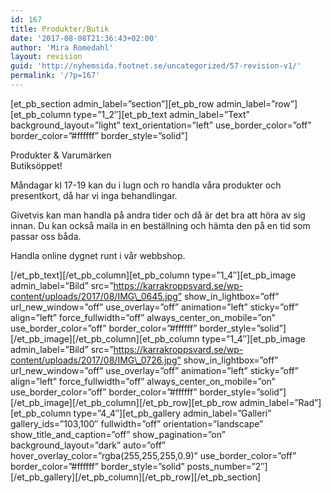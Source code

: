 ```yaml
---
id: 167
title: Produkter/Butik
date: '2017-08-08T21:36:43+02:00'
author: 'Mira Romedahl'
layout: revision
guid: 'http://nyhemsida.footnet.se/uncategorized/57-revision-v1/'
permalink: '/?p=167'
---
```


\[et\_pb\_section admin\_label=”section”\]\[et\_pb\_row admin\_label=”row”\]\[et\_pb\_column type=”1\_2″\]\[et\_pb\_text admin\_label=”Text” background\_layout=”light” text\_orientation=”left” use\_border\_color=”off” border\_color=”#ffffff” border\_style=”solid”\]

Produkter &amp; Varumärken  
Butiksöppet!

Måndagar kl 17-19 kan du i lugn och ro handla våra produkter och presentkort, då har vi inga behandlingar.

Givetvis kan man handla på andra tider och då är det bra att höra av sig innan. Du kan också maila in en beställning och hämta den på en tid som passar oss båda.

Handla online dygnet runt i vår webbshop.

\[/et\_pb\_text\]\[/et\_pb\_column\]\[et\_pb\_column type=”1\_4″\]\[et\_pb\_image admin\_label=”Bild” src=”https://karrakroppsvard.se/wp-content/uploads/2017/08/IMG\_0645.jpg” show\_in\_lightbox=”off” url\_new\_window=”off” use\_overlay=”off” animation=”left” sticky=”off” align=”left” force\_fullwidth=”off” always\_center\_on\_mobile=”on” use\_border\_color=”off” border\_color=”#ffffff” border\_style=”solid”\] \[/et\_pb\_image\]\[/et\_pb\_column\]\[et\_pb\_column type=”1\_4″\]\[et\_pb\_image admin\_label=”Bild” src=”https://karrakroppsvard.se/wp-content/uploads/2017/08/IMG\_0726.jpg” show\_in\_lightbox=”off” url\_new\_window=”off” use\_overlay=”off” animation=”left” sticky=”off” align=”left” force\_fullwidth=”off” always\_center\_on\_mobile=”on” use\_border\_color=”off” border\_color=”#ffffff” border\_style=”solid”\] \[/et\_pb\_image\]\[/et\_pb\_column\]\[/et\_pb\_row\]\[et\_pb\_row admin\_label=”Rad”\]\[et\_pb\_column type=”4\_4″\]\[et\_pb\_gallery admin\_label=”Galleri” gallery\_ids=”103,100″ fullwidth=”off” orientation=”landscape” show\_title\_and\_caption=”off” show\_pagination=”on” background\_layout=”dark” auto=”off” hover\_overlay\_color=”rgba(255,255,255,0.9)” use\_border\_color=”off” border\_color=”#ffffff” border\_style=”solid” posts\_number=”2″\] \[/et\_pb\_gallery\]\[/et\_pb\_column\]\[/et\_pb\_row\]\[/et\_pb\_section\]